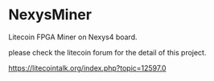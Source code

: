 NexysMiner
==========

Litecoin FPGA Miner on  Nexys4 board.

please check the litecoin forum for the detail of this project.

https://litecointalk.org/index.php?topic=12597.0
